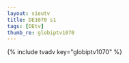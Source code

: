 ```yaml
--- 
layout: sieutv
title: DE1070 s1
tags: [DEtv]
thumb_re: globiptv1070
---
```

{% include tvadv key="globiptv1070" %} 
